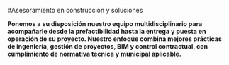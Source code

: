 #Asesoramiento en construcción y soluciones 

**Ponemos a su disposición nuestro equipo multidisciplinario para acompañarle desde la prefactibilidad hasta la entrega y puesta en operación de su proyecto. Nuestro enfoque combina mejores prácticas de ingeniería, gestión de proyectos, BIM y control contractual, con cumplimiento de normativa técnica y municipal aplicable.**
